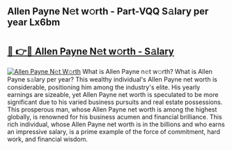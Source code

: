## Allen Payne N𝚎t w𝚘rth - Part-VQQ S𝚊lary per year Lx6bm

# <h2><a href="http://gc0p2d.nevu.top/?p=Allen+Payne">🔗 👉🔴 Allen Payne N𝚎t w𝚘rth - S𝚊lary</a></h2>

[![Allen Payne N𝚎t W𝚘rth](https://i.imgur.com/Oavwk0R.jpeg)](http://gc0p2d.nevu.top/?p=Allen+Payne)
What is Allen Payne n𝚎t w𝚘rth? What is Allen Payne s𝚊lary per year?
This wealthy individual's Allen Payne net worth is considerable, positioning him among the industry's elite. His yearly earnings are sizeable, yet Allen Payne net worth is speculated to be more significant due to his varied business pursuits and real estate possessions. This prosperous man, whose Allen Payne net worth is among the highest globally, is renowned for his business acumen and financial brilliance. This rich individual, whose Allen Payne net worth is in the billions and who earns an impressive salary, is a prime example of the force of commitment, hard work, and financial wisdom.
